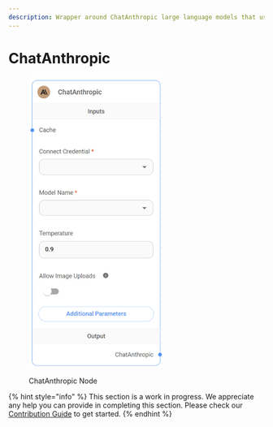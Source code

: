 ```yaml
---
description: Wrapper around ChatAnthropic large language models that use the Chat endpoint.
---
```


# ChatAnthropic

<figure><img src="../../../.gitbook/assets/image (43).png" alt="" width="265"><figcaption><p>ChatAnthropic Node</p></figcaption></figure>

{% hint style="info" %}
This section is a work in progress. We appreciate any help you can provide in completing this section. Please check our [Contribution Guide](https://toi500.gitbook.io/flowise-docs/contributing) to get started.
{% endhint %}
